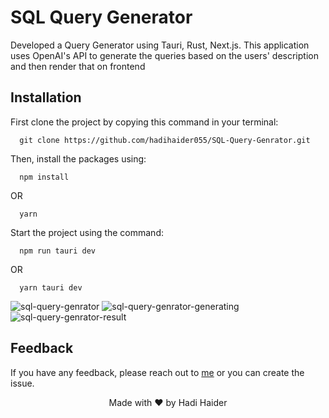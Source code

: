 # SQL Query Generator

Developed a Query Generator using Tauri, Rust, Next.js. This application uses OpenAI's API to generate the queries based on the users' description and then render that on frontend

## Installation

First clone the project by copying this command in your terminal:

```
  git clone https://github.com/hadihaider055/SQL-Query-Genrator.git
```

Then, install the packages using:
    
```
  npm install
```
OR
```
  yarn 
```

Start the project using the command:
```
  npm run tauri dev
```
OR
```
  yarn tauri dev
```

![sql-query-genrator](https://github.com/hadihaider055/SQL-Query-Genrator/assets/84828930/f7d39214-d6a4-4956-bfc5-62f26a8e080f)
![sql-query-genrator-generating](https://github.com/hadihaider055/SQL-Query-Genrator/assets/84828930/9fc645a4-96f2-4e44-ad22-913d9e396bf3)
![sql-query-genrator-result](https://github.com/hadihaider055/SQL-Query-Genrator/assets/84828930/12754eb8-244a-4733-9ff9-d9c434b06076)

## Feedback

If you have any feedback, please reach out to [me](https://linkedin.com/in/hadi-haider) or you can create the issue.

<p align="center">Made with ❤️ by Hadi Haider</p>
